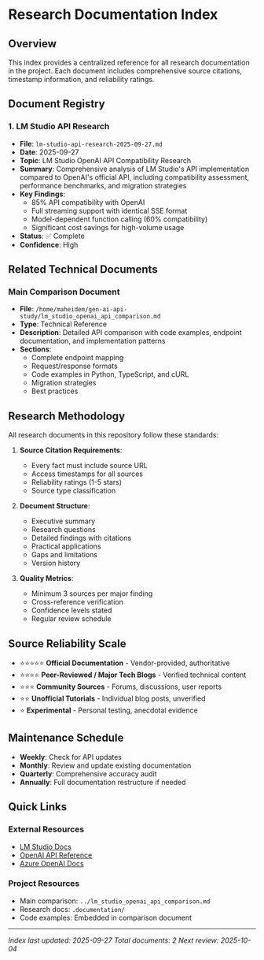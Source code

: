 # Research Documentation Index

## Overview
This index provides a centralized reference for all research documentation in the project. Each document includes comprehensive source citations, timestamp information, and reliability ratings.

## Document Registry

### 1. LM Studio API Research
- **File**: `lm-studio-api-research-2025-09-27.md`
- **Date**: 2025-09-27
- **Topic**: LM Studio OpenAI API Compatibility Research
- **Summary**: Comprehensive analysis of LM Studio's API implementation compared to OpenAI's official API, including compatibility assessment, performance benchmarks, and migration strategies
- **Key Findings**:
  - 85% API compatibility with OpenAI
  - Full streaming support with identical SSE format
  - Model-dependent function calling (60% compatibility)
  - Significant cost savings for high-volume usage
- **Status**: ✅ Complete
- **Confidence**: High

## Related Technical Documents

### Main Comparison Document
- **File**: `/home/maheidem/gen-ai-api-study/lm_studio_openai_api_comparison.md`
- **Type**: Technical Reference
- **Description**: Detailed API comparison with code examples, endpoint documentation, and implementation patterns
- **Sections**:
  - Complete endpoint mapping
  - Request/response formats
  - Code examples in Python, TypeScript, and cURL
  - Migration strategies
  - Best practices

## Research Methodology

All research documents in this repository follow these standards:

1. **Source Citation Requirements**:
   - Every fact must include source URL
   - Access timestamps for all sources
   - Reliability ratings (1-5 stars)
   - Source type classification

2. **Document Structure**:
   - Executive summary
   - Research questions
   - Detailed findings with citations
   - Practical applications
   - Gaps and limitations
   - Version history

3. **Quality Metrics**:
   - Minimum 3 sources per major finding
   - Cross-reference verification
   - Confidence levels stated
   - Regular review schedule

## Source Reliability Scale

- ⭐⭐⭐⭐⭐ **Official Documentation** - Vendor-provided, authoritative
- ⭐⭐⭐⭐ **Peer-Reviewed / Major Tech Blogs** - Verified technical content
- ⭐⭐⭐ **Community Sources** - Forums, discussions, user reports
- ⭐⭐ **Unofficial Tutorials** - Individual blog posts, unverified
- ⭐ **Experimental** - Personal testing, anecdotal evidence

## Maintenance Schedule

- **Weekly**: Check for API updates
- **Monthly**: Review and update existing documentation
- **Quarterly**: Comprehensive accuracy audit
- **Annually**: Full documentation restructure if needed

## Quick Links

### External Resources
- [LM Studio Docs](https://lmstudio.ai/docs)
- [OpenAI API Reference](https://platform.openai.com/docs/api-reference)
- [Azure OpenAI Docs](https://learn.microsoft.com/en-us/azure/ai-foundry/openai/)

### Project Resources
- Main comparison: `../lm_studio_openai_api_comparison.md`
- Research docs: `.documentation/`
- Code examples: Embedded in comparison document

---

*Index last updated: 2025-09-27*
*Total documents: 2*
*Next review: 2025-10-04*